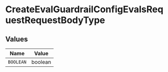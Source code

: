 # CreateEvalGuardrailConfigEvalsRequestRequestBodyType


## Values

| Name      | Value     |
| --------- | --------- |
| `BOOLEAN` | boolean   |